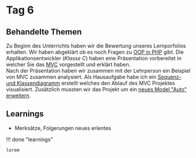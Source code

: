 # Tag 6


## Behandelte Themen
Zu Beginn des Unterrichts haben wir die Bewertung unseres Lernporfolios erhalten. Wir haben abgeklärt ob es noch Fragen zu [OOP in PHP](/php/oop/) gibt. Die Applikationsentwickler (*Klasse C*) haben eine Präsentation vorbereitet in welcher Sie das [MVC](/php/mvc/) vorgestellt und erklärt haben. <br>
Nach der Präsentation haben wir zusammen mit der Lehrperson ein Beispiel von MVC zusammen analysiert. Als Hausaufgabe habe ich ein [Sequenz- und Klassendiagramm](http://localhost:8000/php/mvc_101/#klassendiagramm) erstellt welches den Ablauf des MVC Projektes visualisiert. Zusätzlich mussten wir das Projekt um ein [neues Model "Auto" erweitern](http://localhost:8000/php/mvc_101/#auftrag).

## Learnings
- Merksätze, Folgerungen neues erlentes

!!! done "learnings"

    lorem
